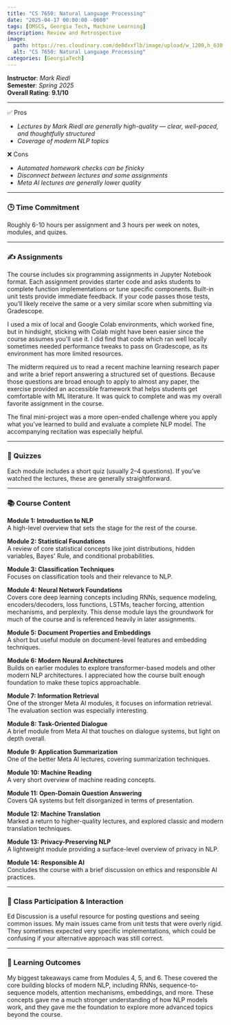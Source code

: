 ```yaml
---
title: "CS 7650: Natural Language Processing"
date: "2025-04-17 00:00:00 -0600"
tags: [OMSCS, Georgia Tech, Machine Learning]
description: Review and Retrospective
image:
  path: https://res.cloudinary.com/de8dxxflb/image/upload/w_1200,h_630,c_fill,q_auto,f_auto/v1744918409/gatech_bllv8i.png
  alt: "CS 7650: Natural Language Processing"
categories: [GeorgiaTech]
---
```


**Instructor**: *Mark Riedl*  
**Semester**: *Spring 2025*  
**Overall Rating**: **9.1/10**

---

 ✅ Pros

- *Lectures by Mark Riedl are generally high-quality — clear, well-paced, and thoughtfully structured*
- *Coverage of modern NLP topics*

 ❌ Cons

- *Automated homework checks can be finicky*
- *Disconnect between lectures and some assignments*
- *Meta AI lectures are generally lower quality*

---


### 🕒 Time Commitment

Roughly 6-10 hours per assignment and 3 hours per week on notes, modules, and quizes.

---

### ✍️ Assignments

The course includes six programming assignments in Jupyter Notebook format. Each assignment provides starter code and asks students to complete function implementations or tune specific components. Built-in unit tests provide immediate feedback. If your code passes those tests, you’ll likely receive the same or a very similar score when submitting via Gradescope.

I used a mix of local and Google Colab environments, which worked fine, but in hindsight, sticking with Colab might have been easier since the course assumes you'll use it. I did find that code which ran well locally sometimes needed performance tweaks to pass on Gradescope, as its environment has more limited resources.

The midterm required us to read a recent machine learning research paper and write a brief report answering a structured set of questions. Because those questions are broad enough to apply to almost any paper, the exercise provided an accessible framework that helps students get comfortable with ML literature. It was quick to complete and was my overall favorite assignment in the course.

The final mini-project was a more open-ended challenge where you apply what you’ve learned to build and evaluate a complete NLP model. The accompanying recitation was especially helpful.

---

### 📖 Quizzes

Each module includes a short quiz (usually 2–4 questions). If you’ve watched the lectures, these are generally straightforward.

---


### 📚 Course Content

**Module 1: Introduction to NLP**  
A high-level overview that sets the stage for the rest of the course.

**Module 2: Statistical Foundations**  
A review of core statistical concepts like joint distributions, hidden variables, Bayes' Rule, and conditional probabilities.

**Module 3: Classification Techniques**  
Focuses on classification tools and their relevance to NLP.

**Module 4: Neural Network Foundations**  
Covers core deep learning concepts including RNNs, sequence modeling, encoders/decoders, loss functions, LSTMs, teacher forcing, attention mechanisms, and perplexity. This dense module lays the groundwork for much of the course and is referenced heavily in later assignments.

**Module 5: Document Properties and Embeddings**  
A short but useful module on document-level features and embedding techniques.

**Module 6: Modern Neural Architectures**  
Builds on earlier modules to explore transformer-based models and other modern NLP architectures. I appreciated how the course built enough foundation to make these topics approachable.

**Module 7: Information Retrieval**  
One of the stronger Meta AI modules, it focuses on information retrieval. The evaluation section was especially interesting.

**Module 8: Task-Oriented Dialogue**  
A brief module from Meta AI that touches on dialogue systems, but light on depth overall.

**Module 9: Application Summarization**  
One of the better Meta AI lectures, covering summarization techniques.

**Module 10: Machine Reading**  
A very short overview of machine reading concepts.

**Module 11: Open-Domain Question Answering**  
Covers QA systems but felt disorganized in terms of presentation.

**Module 12: Machine Translation**  
Marked a return to higher-quality lectures, and explored classic and modern translation techniques.

**Module 13: Privacy-Preserving NLP**  
A lightweight module providing a surface-level overview of privacy in NLP.

**Module 14: Responsible AI**  
Concludes the course with a brief discussion on ethics and responsible AI practices.

---

### 💬 Class Participation & Interaction

Ed Discussion is a useful resource for posting questions and seeing common issues. My main issues came from unit tests that were overly rigid. They sometimes expected very specific implementations, which could be confusing if your alternative approach was still correct.

---

### 🎯 Learning Outcomes

My biggest takeaways came from Modules 4, 5, and 6. These covered the core building blocks of modern NLP, including RNNs, sequence-to-sequence models, attention mechanisms, embeddings, and more. These concepts gave me a much stronger understanding of how NLP models work, and they gave me the foundation to explore more advanced topics beyond the course.

